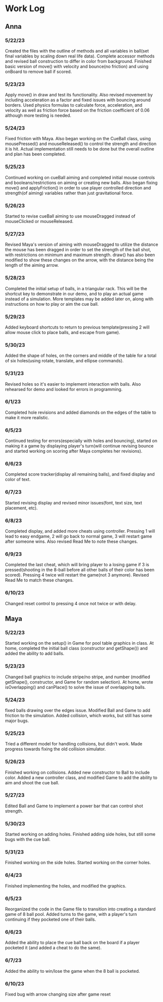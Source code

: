 # Work Log

## Anna

### 5/22/23

Created the files with the outline of methods and all variables in ball(set final variables by scaling down real life data). Complete accessor methods and revised ball construction to differ in color from background. Finished basic version of move() with velocity and bounce(no friction) and using onBoard to remove ball if scored.

### 5/23/23

Apply move() in draw and test its functionality. Also revised movement by including acceleration as a factor and fixed issues with bouncing around borders. Used physics formulas to calculate force, acceleration, and velocity as well as friction force based on the friction coefficient of 0.06 although more testing is needed.

### 5/24/23

Fixed friction with Maya. Also began working on the CueBall class, using mousePressed() and mouseReleased() to control the strength and direction it is hit. Actual implementation still needs to be done but the overall outline and plan has been completed.

### 5/25/23

Continued working on cueBall aiming and completed initial mouse controls and booleans/restrictions on aiming or creating new balls. Also began fixing move() and applyFriction() in order to use player controlled direction and strength(of aiming) variables rather than just gravitational force.

### 5/26/23

Started to revise cueBall aiming to use mouseDragged instead of mouseClicked or mouseReleased.

### 5/27/23

Revised Maya's version of aiming with mouseDragged to utilize the distance the mouse has been dragged in order to set the strength of the ball shot, with restrictions on minimum and maximum strength. draw() has also been modified to show these changes on the arrow, with the distance being the length of the aiming arrow.

### 5/28/23

Completed the initial setup of balls, in a triangular rack. This will be the shortcut key to demonstrate in our demo, and to play an actual game instead of a simulation. More templates may be added later on, along with instructions on how to play or aim the cue ball.

### 5/29/23

Added keyboard shortcuts to return to previous template(pressing 2 will allow mouse click to place balls, and escape from game).

### 5/30/23

Added the shape of holes, on the corners and middle of the table for a total of six holes(using rotate, translate, and ellipse commands).

### 5/31/23

Revised holes so it's easier to implement interaction with balls. Also rehearsed for demo and looked for errors in programming.

### 6/1/23

Completed hole revisions and added diamonds on the edges of the table to make it more realistic.

### 6/5/23

Continued testing for errors(especially with holes and bouncing), started on making it a game by displaying player's turn(will continue revising bounce and started working on scoring after Maya completes her revisions).

### 6/6/23

Completed score tracker(display all remaining balls), and fixed display and color of text.

### 6/7/23

Started revising display and revised minor issues(font, text size, text placement, etc).

### 6/8/23

Completed display, and added more cheats using controller. Pressing 1 will lead to easy endgame, 2 will go back to normal game, 3 will restart game after someone wins. Also revised Read Me to note these changes.

### 6/9/23

Completed the last cheat, which will bring player to a losing game if 3 is pressed(shooting in the 8-ball before all other balls of their color has been scored). Pressing 4 twice will restart the game(not 3 anymore). Revised Read Me to match these changes.

### 6/10/23

Changed reset control to pressing 4 once not twice or with delay.

## Maya

### 5/22/23

Started working on the setup() in Game for pool table graphics in class. At home, completed the initial ball class (constructor and getShape()) and added the ability to add balls.

### 5/23/23

Changed ball graphics to include stripe/no stripe, and number (modified getShape(), constructor, and Game for random selection). At home, wrote isOverlapping() and canPlace() to solve the issue of overlapping balls.

### 5/24/23

fixed balls drawing over the edges issue. Modified Ball and Game to add friction to the simulation. Added collision, which works, but still has some major bugs.

### 5/25/23

Tried a different model for handling collisions, but didn't work. Made progress towards fixing the old collision simulator.

### 5/26/23

Finished working on collisions. Added new constructor to Ball to include color. Added a new controller class, and modified Game to add the ability to aim and shoot the cue ball.

### 5/27/23

Edited Ball and Game to implement a power bar that can control shot strength.

### 5/30/23

Started working on adding holes. Finished adding side holes, but still some bugs with the cue ball.

### 5/31/23

Finished working on the side holes. Started working on the corner holes.

### 6/4/23

Finished implementing the holes, and modified the graphics.

### 6/5/23

Reorganized the code in the Game file to transition into creating a standard game of 8 ball pool. Added turns to the game, with a player's turn continuing if they pocketed one of their balls.

### 6/6/23

Added the ability to place the cue ball back on the board if a player pocketed it (and added a cheat to do the same).

### 6/7/23

Added the ability to win/lose the game when the 8 ball is pocketed.

### 6/10/23

Fixed bug with arrow changing size after game reset
